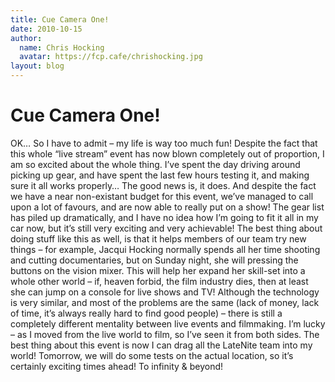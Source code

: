 ```yaml
---
title: Cue Camera One!
date: 2010-10-15
author:
  name: Chris Hocking
  avatar: https://fcp.cafe/chrishocking.jpg
layout: blog
---
```

# Cue Camera One!

OK… So I have to admit – my life is way too much fun! Despite the fact that this whole “live stream” event has now blown completely out of proportion, I am so excited about the whole thing. I’ve spent the day driving around picking up gear, and have spent the last few hours testing it, and making sure it all works properly… The good news is, it does. And despite the fact we have a near non-existant budget for this event, we’ve managed to call upon a lot of favours, and are now able to really put on a show! The gear list has piled up dramatically, and I have no idea how I’m going to fit it all in my car now, but it’s still very exciting and very achievable! The best thing about doing stuff like this as well, is that it helps members of our team try new things – for example, Jacqui Hocking normally spends all her time shooting and cutting documentaries, but on Sunday night, she will pressing the buttons on the vision mixer. This will help her expand her skill-set into a whole other world – if, heaven forbid, the film industry dies, then at least she can jump on a console for live shows and TV! Although the technology is very similar, and most of the problems are the same (lack of money, lack of time, it’s always really hard to find good people) – there is still a completely different mentality between live events and filmmaking. I’m lucky – as I moved from the live world to film, so I’ve seen it from both sides. The best thing about this event is now I can drag all the LateNite team into my world! Tomorrow, we will do some tests on the actual location, so it’s certainly exciting times ahead! To infinity & beyond!